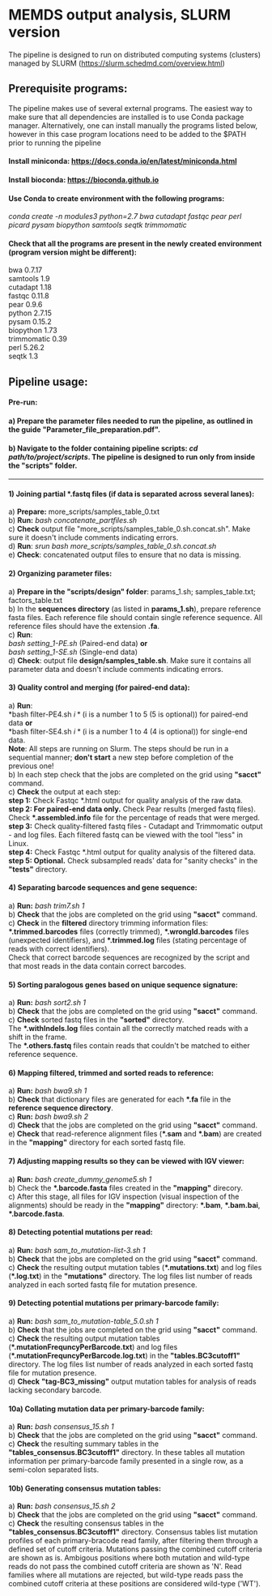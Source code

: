 
# MEMDS output analysis, SLURM version

The pipeline is designed to run on distributed computing systems (clusters) managed by SLURM
(https://slurm.schedmd.com/overview.html)

## Prerequisite programs:
The pipeline makes use of several external programs. The easiest way to make sure that all dependencies are installed is to use Conda package manager. Alternatively, one can install manually the programs listed below, however in this case program locations need to be added to the $PATH prior to running the pipeline

#### Install miniconda: https://docs.conda.io/en/latest/miniconda.html
#### Install bioconda: https://bioconda.github.io

#### Use Conda to create environment with the following programs:
*conda create -n modules3  python=2.7  bwa cutadapt fastqc pear perl picard pysam biopython samtools seqtk trimmomatic*

#### Check that all the programs are present in the newly created environment (program version might be different):
bwa  0.7.17\
samtools 1.9\
cutadapt 1.18\
fastqc 0.11.8\
pear 0.9.6\
python 2.7.15\
pysam 0.15.2\
biopython 1.73\
trimmomatic 0.39\
perl 5.26.2\
seqtk 1.3

## Pipeline usage:
#### Pre-run:
#### a) Prepare the parameter files needed to run the pipeline, as outlined in the guide **"Parameter_file_preparation.pdf"**.
#### b) Navigate to the folder containing pipeline scripts: *cd path/to/project/scripts*. The pipeline is designed to run only from inside the "scripts" folder.
-------
#### 1) Joining partial \*.fastq files (if data is separated across several lanes):
a) **Prepare:** more_scripts/samples_table_0.txt\
b) **Run:** *bash concatenate_partfiles.sh*\
c) **Check** output file "more_scripts/samples_table_0.sh.concat.sh". Make sure it doesn't include comments indicating errors.\
d) **Run**: *srun bash more_scripts/samples_table_0.sh.concat.sh*\
e) **Check**: concatenated output files to ensure that no data is missing.

#### 2) Organizing parameter files:
a) **Prepare in the "scripts/design" folder**: params_1.sh; samples_table.txt; factors_table.txt\
b) In the **sequences directory** (as listed in **params_1.sh**), prepare reference fasta files. Each reference file should contain single reference sequence. All reference files should have the extension **.fa**.\
c) **Run**: \
   *bash setting_1-PE.sh* (Paired-end data) **or**\
   *bash setting_1-SE.sh* (Single-end data)\
d) **Check**: output file **design/samples_table.sh**. Make sure it contains all parameter data and doesn't include comments indicating errors.

#### 3) Quality control and merging (for paired-end data):
a) **Run**: \
    *bash filter-PE4.sh $i* ($i is a number 1 to 5 (5 is optional)) for paired-end data **or**\
    *bash filter-SE4.sh $i* ($i is a number 1 to 4 (4 is optional)) for single-end data.\
   **Note**: All steps are running on Slurm. The steps should be run in a sequential manner; **don't start** a new step before completion of the previous one!\
b) In each step check that the jobs are completed on the grid using **"sacct"** command.\
c) **Check** the output at each step:\
   **step 1:** Check Fastqc \*.html output for quality analysis of the raw data.\
   **step 2: For paired-end data only.** Check Pear results (merged fastq files). Check **\*.assembled.info** file for the percentage of reads that were merged.\
   **step 3:** Check quality-filtered fastq files - Cutadapt and Trimmomatic output - and log files. Each filtered fastq can be viewed with the tool "less" in Linux.\
   **step 4:** Check Fastqc \*.html output for quality analysis of the filtered data.\
   **step 5: Optional.** Check subsampled reads' data for "sanity checks" in the **"tests"** directory.

#### 4) Separating barcode sequences and gene sequence:
a) **Run:** *bash trim7.sh 1*\
b) **Check** that the jobs are completed on the grid using **"sacct"** command.\
c) **Check** in the **filtered** directory trimming information files: **\*.trimmed.barcodes** files (correctly trimmed), **\*.wrongId.barcodes** files (unexpected identifiers), and **\*.trimmed.log** files (stating percentage of reads with correct identifiers).\
   Check that correct barcode sequences are recognized by the script and that most reads in the data contain correct barcodes.

#### 5) Sorting paralogous genes based on unique sequence signature:
a) **Run:** *bash sort2.sh 1*\
b) **Check** that the jobs are completed on the grid using **"sacct"** command.\
c) **Check** sorted fastq files in the **"sorted"** directory.\
   The **\*.withIndels.log** files contain all the correctly matched reads with a shift in the frame.\
   The **\*.others.fastq** files contain reads that couldn't be matched to either reference sequence.

#### 6) Mapping filtered, trimmed and sorted reads to reference:
a) **Run:** *bash bwa9.sh 1*\
b) **Check** that dictionary files are generated for each **\*.fa** file in the **reference sequence directory**.\
c) **Run:** *bash bwa9.sh 2*\
d) **Check** that the jobs are completed on the grid using **"sacct"** command.\
e) **Check** that read-reference alignment files (**\*.sam** and **\*.bam**) are created in the **"mapping"** directory for each sorted fastq file.

#### 7) Adjusting mapping results so they can be viewed with IGV viewer:
a) **Run:** *bash create_dummy_genome5.sh 1*\
b) Check the **\*.barcode.fasta** files created in the **"mapping"** direcory.\
c) After this stage, all files for IGV inspection (visual inspection of the alignments) should be ready in the **"mapping"** directory: **\*.bam**, **\*.bam.bai**, **\*.barcode.fasta**.

#### 8) Detecting potential mutations per read:
a) **Run:** *bash sam_to_mutation-list-3.sh 1*\
b) **Check** that the jobs are completed on the grid using **"sacct"** command.\
c) **Check** the resulting output mutation tables (**\*.mutations.txt**) and log files (**\*.log.txt**) in the **"mutations"** directory. The log files list number of reads analyzed in each sorted fastq file for mutation presence.

#### 9) Detecting potential mutations per primary-barcode family:
a) **Run:** *bash sam_to_mutation-table_5.0.sh 1*\
b) **Check** that the jobs are completed on the grid using **"sacct"** command.\
c) **Check** the resulting output mutation tables (**\*.mutationFrequncyPerBarcode.txt**) and log files (**\*.mutationFrequncyPerBarcode.log.txt**) in the **"tables.BC3cutoff1"** directory. The log files list number of reads analyzed in each sorted fastq file for mutation presence.\
d) **Check** **"tag-BC3_missing"** output mutation tables for analysis of reads lacking secondary barcode.

#### 10a) Collating mutation data per primary-barcode family:
a) **Run:** *bash consensus_15.sh 1*\
b) **Check** that the jobs are completed on the grid using **"sacct"** command.\
c) **Check** the resulting summary tables in the **"tables_consensus.BC3cutoff1"** directory. In these tables all mutation information per primary-barcode family presented in a single row, as a semi-colon separated lists.  

#### 10b) Generating consensus mutation tables:
a) **Run:** *bash consensus_15.sh 2*\
b) **Check** that the jobs are completed on the grid using **"sacct"** command.\
c) **Check** the resulting consensus tables in the **"tables_consensus.BC3cutoff1"** directory. Consensus tables list mutation profiles of each primary-bracode read family, after filtering them through a defined set of cutoff criteria. Mutations passing the combined cutoff criteria are shown as is. Ambigous positions where both mutation and wild-type reads do not pass the combined cutoff criteria are shown as 'N'. Read families where all mutations are rejected, but wild-type reads pass the combined cutoff criteria at these positions are considered wild-type ('WT').
